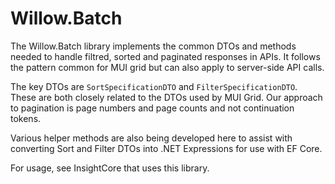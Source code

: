 Willow.Batch
====

The Willow.Batch library implements the common DTOs and methods needed to handle filtred, sorted and paginated responses in APIs. It follows the pattern common for MUI grid but can also apply to server-side API calls.

The key DTOs are `SortSpecificationDTO` and `FilterSpecificationDTO`. These are both closely related to the DTOs used by MUI Grid. Our approach to pagination is page numbers and page counts and not continuation tokens.

Various helper methods are also being developed here to assist with converting Sort and Filter DTOs into .NET Expressions for use with EF Core.

For usage, see InsightCore that uses this library.
